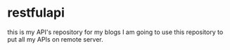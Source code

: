 # restfulapi
this is my API's repository for my blogs
 I am going to use this repository to put all my APIs on remote server.
